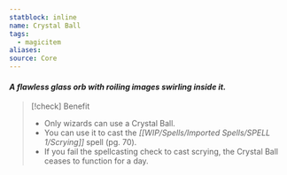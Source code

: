 ```yaml
---
statblock: inline
name: Crystal Ball
tags:
  - magicitem
aliases: 
source: Core
---
```

#### *A flawless glass orb with roiling images swirling inside it.*

>[!check] Benefit
>- Only wizards can use a Crystal Ball.
>- You can use it to cast the *[[WIP/Spells/Imported Spells/SPELL 1/Scrying]]* spell (pg. 70).
>- If you fail the spellcasting check to cast scrying, the Crystal Ball ceases to function for a day.


